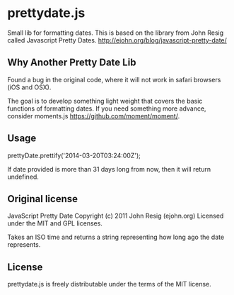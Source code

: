 # prettydate.js

Small lib for formatting dates. This is based on the library from John Resig called Javascript Pretty Dates.
http://ejohn.org/blog/javascript-pretty-date/

## Why Another Pretty Date Lib

Found a bug in the original code, where it will not work in safari browsers (iOS and OSX).

The goal is to develop something light weight that covers the basic functions of formatting dates.
If you need something more advance, consider moments.js https://github.com/moment/moment/.

## Usage

prettyDate.prettify('2014-03-20T03:24:00Z');

If date provided is more than 31 days long from now, then it will return undefined.


## Original license
JavaScript Pretty Date
Copyright (c) 2011 John Resig (ejohn.org)
Licensed under the MIT and GPL licenses.
 
Takes an ISO time and returns a string representing how
long ago the date represents.

## License

prettydate.js is freely distributable under the terms of the MIT license.
